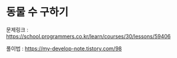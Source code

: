 # 동물 수 구하기

문제링크 : https://school.programmers.co.kr/learn/courses/30/lessons/59406

풀이법 : https://my-develop-note.tistory.com/98

